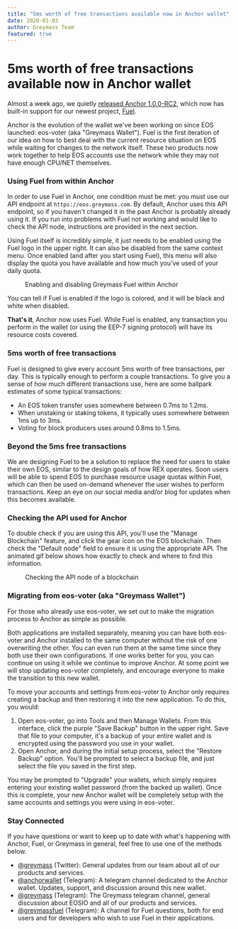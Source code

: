 ```yaml
---
title: "5ms worth of free transactions available now in Anchor wallet"
date: 2020-01-03
author: Greymass Team
featured: true
---
```

# 5ms worth of free transactions available now in Anchor wallet

Almost a week ago, we quietly [released Anchor 1.0.0-RC2](<https://github.com/greymass/eos-voter/releases/tag/v1.0.0-rc2>), which now has built-in support for our newest project, [Fuel](<https://decentium.org/teamgreymass/greymass-fue1>).

Anchor is the evolution of the wallet we've been working on since EOS launched: eos-voter (aka "Greymass Wallet"). Fuel is the first iteration of our idea on how to best deal with the current resource situation on EOS while waiting for changes to the network itself. These two products now work together to help EOS accounts use the network while they may not have enough CPU/NET themselves.

### Using Fuel from within Anchor

In order to use Fuel in Anchor, one condition must be met: you must use our API endpoint at `https://eos.greymass.com`. By default, Anchor uses this API endpoint, so if you haven't changed it in the past Anchor is probably already using it. If you run into problems with Fuel not working and would like to check the API node, instructions are provided in the next section.

Using Fuel itself is incredibly simple, it just needs to be enabled using the Fuel logo in the upper right. It can also be disabled from the same context menu. Once enabled (and after you start using Fuel), this menu will also display the quota you have available and how much you've used of your daily quota.

<figure><img src="https://i.imgur.com/OJz123n.gif" alt=""><figcaption>Enabling and disabling Greymass Fuel within Anchor</figcaption></figure>

You can tell if Fuel is enabled if the logo is colored, and it will be black and white when disabled.

**That's it**, Anchor now uses Fuel. While Fuel is enabled, any transaction you perform in the wallet (or using the EEP-7 signing protocol) will have its resource costs covered.

### 5ms worth of free transactions

Fuel is designed to give every account 5ms worth of free transactions, per day. This is typically enough to perform a couple transactions. To give you a sense of how much different transactions use, here are some ballpark estimates of some typical transactions:

- An EOS token transfer uses somewhere between 0.7ms to 1.2ms.
- When unstaking or staking tokens, it typically uses somewhere between 1ms up to 3ms.
- Voting for block producers uses around 0.8ms to 1.5ms.

<!-- -->

### Beyond the 5ms free transactions

We are designing Fuel to be a solution to replace the need for users to stake their own EOS, similar to the design goals of how REX operates. Soon users will be able to spend EOS to purchase resource usage quotas within Fuel, which can then be used on-demand whenever the user wishes to perform transactions. Keep an eye on our social media and/or blog for updates when this becomes available.

### Checking the API used for Anchor

To double check if you are using this API, you'll use the "Manage Blockchain" feature, and click the gear icon on the EOS blockchain. Then check the "Default node" field to ensure it is using the appropriate API. The animated gif below shows how exactly to check and where to find this information.

<figure><img src="https://i.imgur.com/Sbfqu5e.gif" alt=""><figcaption>Checking the API node of a blockchain</figcaption></figure>

### Migrating from eos-voter (aka "Greymass Wallet")

For those who already use eos-voter, we set out to make the migration process to Anchor as simple as possible.

Both applications are installed separately, meaning you can have both eos-voter and Anchor installed to the same computer without the risk of one overwriting the other. You can even run them at the same time since they both use their own configurations. If one works better for you, you can continue on using it while we continue to improve Anchor. At some point we will stop updating eos-voter completely, and encourage everyone to make the transition to this new wallet.

To move your accounts and settings from eos-voter to Anchor only requires creating a backup and then restoring it into the new application. To do this, you would:

1. Open eos-voter, go into Tools and then Manage Wallets. From this interface, click the purple "Save Backup" button in the upper right. Save that file to your computer, it's a backup of your entire wallet and is encrypted using the password you use in your wallet.
2. Open Anchor, and during the initial setup process, select the "Restore Backup" option. You'll be prompted to select a backup file, and just select the file you saved in the first step.

<!-- -->

You may be prompted to "Upgrade" your wallets, which simply requires entering your existing wallet password (from the backed up wallet). Once this is complete, your new Anchor wallet will be completely setup with the same accounts and settings you were using in eos-voter.

### Stay Connected

If you have questions or want to keep up to date with what's happening with Anchor, Fuel, or Greymass in general, feel free to use one of the methods below.

- [@greymass](<https://twitter.com/greymass>) (Twitter): General updates from our team about all of our products and services.
- [@anchorwallet](<https://t.me/anchorwallet>) (Telegram): A telegram channel dedicated to the Anchor wallet. Updates, support, and discussion around this new wallet.
- [@greymass](<https://t.me/greymass>) (Telegram): The Greymass telegram channel, general discussion about EOSIO and all of our products and services.
- [@greymassfuel](<https://t.me/greymassfuel>) (Telegram): A channel for Fuel questions, both for end users and for developers who wish to use Fuel in their applications.

<!-- -->

